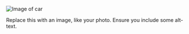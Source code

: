 ![Image of car](https://hips.hearstapps.com/hmg-prod/amv-prod-cad-assets/images/16q2/667349/2017-porsche-718-cayman-s-first-drive-review-car-and-driver-photo-669215-s-original.jpg?fill=2:1&resize=980:*)

Replace this with an image, like your photo. Ensure you include some alt-text.
